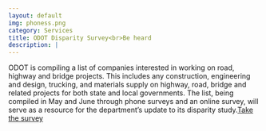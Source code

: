 ```yaml
---
layout: default
img: phoness.png
category: Services
title: ODOT Disparity Survey<br>Be heard
description: |
---
```

ODOT is compiling a list of companies interested in working on road, highway and bridge projects. This includes any construction, engineering and design, trucking, and materials supply on highway, road, bridge and related projects for both state and local governments. The list, being compiled in May and June through phone surveys and an online survey, will serve as a resource for the department’s update to its disparity study.[Take the survey](http://odotdbestudy.org/)
